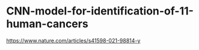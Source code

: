 # CNN-model-for-identification-of-11-human-cancers
https://www.nature.com/articles/s41598-021-98814-y
